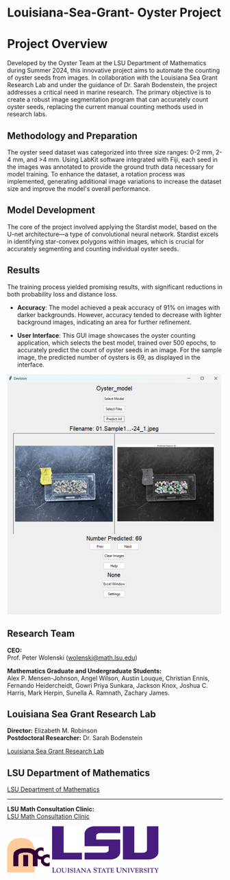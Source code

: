 # Louisiana-Sea-Grant- Oyster Project

# Project Overview

Developed by the Oyster Team at the LSU Department of Mathematics during Summer 2024, this innovative project aims to automate the counting of oyster seeds from images. In collaboration with the Louisiana Sea Grant Research Lab and under the guidance of Dr. Sarah Bodenstein, the project addresses a critical need in marine research. The primary objective is to create a robust image segmentation program that can accurately count oyster seeds, replacing the current manual counting methods used in research labs.

## Methodology and Preparation

The oyster seed dataset was categorized into three size ranges: 0-2 mm, 2-4 mm, and >4 mm. Using LabKit software integrated with Fiji, each seed in the images was annotated to provide the ground truth data necessary for model training. To enhance the dataset, a rotation process was implemented, generating additional image variations to increase the dataset size and improve the model's overall performance.

## Model Development

The core of the project involved applying the Stardist model, based on the U-net architecture—a type of convolutional neural network. Stardist excels in identifying star-convex polygons within images, which is crucial for accurately segmenting and counting individual oyster seeds.

## Results

The training process yielded promising results, with significant reductions in both probability loss and distance loss.

- **Accuracy**: The model achieved a peak accuracy of 91% on images with darker backgrounds. However, accuracy tended to decrease with lighter background images, indicating an area for further refinement.
  
- **User Interface**: This GUI image showcases the oyster counting application, which selects the best model, trained over 500 epochs, to accurately predict the count of oyster seeds in an image. For the sample image, the predicted number of oysters is 69, as displayed in the interface.

 <img src="\2-4mm\results\GUI_prediction.png" alt="Oyster Counting GUI" width="500">



## Research Team

**CEO:**  
Prof. Peter Wolenski (wolenski@math.lsu.edu)

**Mathematics Graduate and Undergraduate Students:**  
Alex P. Mensen-Johnson, Angel Wilson, Austin Louque, Christian Ennis, Fernando Heidercheidt, Gowri Priya Sunkara, Jackson Knox, Joshua C. Harris, Mark Herpin, Sunella A. Ramnath, Zachary James.

## Louisiana Sea Grant Research Lab

**Director:** Elizabeth M. Robinson  
**Postdoctoral Researcher:** Dr. Sarah Bodenstein

[Louisiana Sea Grant Research Lab](https://www.laseagrant.org/outreach/aquaculture/oyster-research-lab/)

## LSU Department of Mathematics

[LSU Department of Mathematics](https://www.math.lsu.edu/)

---

**LSU Math Consultation Clinic:**  
[LSU Math Consultation Clinic](https://www.math.lsu.edu/courses/capstone_course)

<img src="logos/mcclogo.gif" alt="MCC Logo" width="100">

<img src="logos/lsulogo.png" alt="LSU Logo" width="250">




